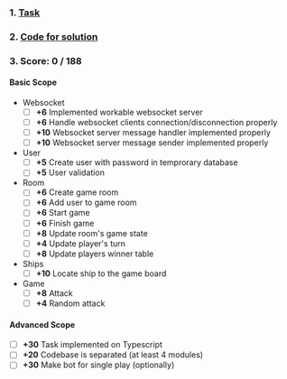 ### 1. [Task](https://github.com/AlreadyBored/nodejs-assignments/blob/main/assignments/battleship/assignment.md)
### 2. [Code for solution](https://github.com/tema-karelin/nodejs-websocket-battleship-server)
### 3. Score: 0 / 188

#### Basic Scope

- Websocket
    - [ ] **+6** Implemented workable websocket server
    - [ ] **+6** Handle websocket clients connection/disconnection properly
    - [ ] **+10** Websocket server message handler implemented properly
    - [ ] **+10** Websocket server message sender implemented properly
- User
    - [ ] **+5** Create user with password in temprorary database
    - [ ] **+5** User validation
- Room
    - [ ] **+6** Create game room
    - [ ] **+6** Add user to game room
    - [ ] **+6** Start game
    - [ ] **+6** Finish game
    - [ ] **+8** Update room's game state
    - [ ] **+4** Update player's turn   
    - [ ] **+8** Update players winner table
- Ships
    - [ ] **+10** Locate ship to the game board
- Game
    - [ ] **+8** Attack
    - [ ] **+4** Random attack

#### Advanced Scope
- [ ] **+30** Task implemented on Typescript 
- [ ] **+20** Codebase is separated (at least 4 modules)
- [ ] **+30** Make bot for single play (optionally) 
